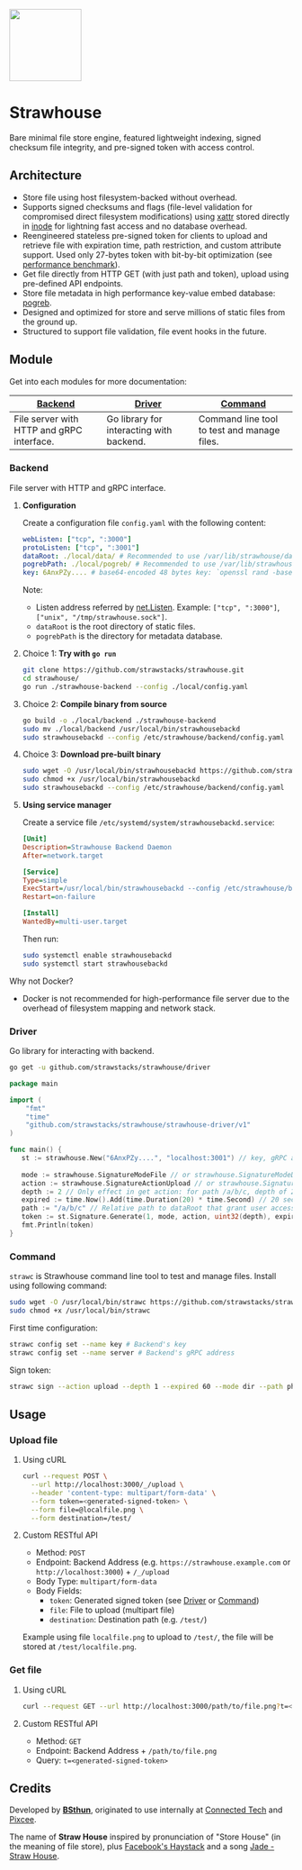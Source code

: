 <img src="https://static1.pixcee.dev/external/strawstacks/logo.png" width="128px"></img>

# Strawhouse
Bare minimal file store engine, featured lightweight indexing, signed checksum file integrity, and pre-signed token with access control.

## Architecture
- Store file using host filesystem-backed without overhead.
- Supports signed checksums and flags (file-level validation for compromised direct filesystem modifications) using [xattr](https://en.wikipedia.org/wiki/Extended_file_attributes) stored directly in [inode](https://en.wikipedia.org/wiki/Inode) for lightning fast access and no database overhead.
- Reengineered stateless pre-signed token for clients to upload and retrieve file with expiration time, path restriction, and custom attribute support. Used only 27-bytes token with bit-by-bit optimization (see [performance benchmark](https://github.com/strawstacks/strawhouse/wiki/Benchmark)).
- Get file directly from HTTP GET (with just path and token), upload using pre-defined API endpoints.
- Store file metadata in high performance key-value embed database: [pogreb](https://github.com/akrylysov/pogreb).
- Designed and optimized for store and serve millions of static files from the ground up.
- Structured to support file validation, file event hooks in the future.

## Module

Get into each modules for more documentation:

| [Backend](#backend)                       | [Driver](#driver)                        | [Command](#command)                         |
|-------------------------------------------|------------------------------------------|---------------------------------------------|
| File server with HTTP and gRPC interface. | Go library for interacting with backend. | Command line tool to test and manage files. |

### Backend

File server with HTTP and gRPC interface.

1. **Configuration**
   
   Create a configuration file `config.yaml` with the following content:
   ```yaml
   webListen: ["tcp", ":3000"]
   protoListen: ["tcp", ":3001"]
   dataRoot: ./local/data/ # Recommended to use /var/lib/strawhouse/data/ for production
   pogrebPath: ./local/pogreb/ # Recommended to use /var/lib/strawhouse/pogreb/ for production
   key: 6AnxPZy.... # base64-encoded 48 bytes key: `openssl rand -base64 48`
   ```
   Note:
   - Listen address referred by [net.Listen](https://golang.org/pkg/net/#Listen). Example: `["tcp", ":3000"]`, `["unix", "/tmp/strawhouse.sock"]`.
   - `dataRoot` is the root directory of static files.
   - `pogrebPath` is the directory for metadata database.

2. Choice 1: **Try with `go run`**
   ```bash
   git clone https://github.com/strawstacks/strawhouse.git
   cd strawhouse/
   go run ./strawhouse-backend --config ./local/config.yaml
   ```

3. Choice 2: **Compile binary from source**
   ```bash
   go build -o ./local/backend ./strawhouse-backend
   sudo mv ./local/backend /usr/local/bin/strawhousebackd
   sudo strawhousebackd --config /etc/strawhouse/backend/config.yaml
   ```
   
4. Choice 3: **Download pre-built binary**
   ```bash
   sudo wget -O /usr/local/bin/strawhousebackd https://github.com/strawstacks/strawhouse/releases/download/v0.1.0/strawhousebackd_linux_arm64
   sudo chmod +x /usr/local/bin/strawhousebackd
   sudo strawhousebackd --config /etc/strawhouse/backend/config.yaml
   ```
   
5. **Using service manager**
   
   Create a service file `/etc/systemd/system/strawhousebackd.service`:
   ```ini
   [Unit]
   Description=Strawhouse Backend Daemon
   After=network.target

   [Service]
   Type=simple
   ExecStart=/usr/local/bin/strawhousebackd --config /etc/strawhouse/backend/config.yaml
   Restart=on-failure

   [Install]
   WantedBy=multi-user.target
   ```
   Then run:
   ```bash
   sudo systemctl enable strawhousebackd
   sudo systemctl start strawhousebackd
   ```

Why not Docker?
  - Docker is not recommended for high-performance file server due to the overhead of filesystem mapping and network stack.

### Driver

Go library for interacting with backend.

```bash
go get -u github.com/strawstacks/strawhouse/driver
```

```go
package main

import (
    "fmt"
    "time"
    "github.com/strawstacks/strawhouse/strawhouse-driver/v1"
)

func main() {
   st := strawhouse.New("6AnxPZy....", "localhost:3001") // key, gRPC address
   
   mode := strawhouse.SignatureModeFile // or strawhouse.SignatureModeDirectory
   action := strawhouse.SignatureActionUpload // or strawhouse.SignatureActionGet
   depth := 2 // Only effect in get action: for path /a/b/c, depth of 2 means allow access all files under /a/b, for upload action, it's ignored and allow user to upload to /a/b/c only.
   expired := time.Now().Add(time.Duration(20) * time.Second) // 20 seconds
   path := "/a/b/c" // Relative path to dataRoot that grant user access
   token := st.Signature.Generate(1, mode, action, uint32(depth), expired, path, nil)
   fmt.Println(token)
}
```
### Command

`strawc` is Strawhouse command line tool to test and manage files. Install using following command:

```bash
sudo wget -O /usr/local/bin/strawc https://github.com/strawstacks/strawhouse/releases/download/v0.1.0/strawc_darwin_amd64
sudo chmod +x /usr/local/bin/strawc
```

First time configuration:
```bash
strawc config set --name key # Backend's key
strawc config set --name server # Backend's gRPC address
```

Sign token:
```bash
strawc sign --action upload --depth 1 --expired 60 --mode dir --path photos/
```

## Usage

### Upload file

1. Using cURL
   ```bash
   curl --request POST \
     --url http://localhost:3000/_/upload \
     --header 'content-type: multipart/form-data' \
     --form token=<generated-signed-token> \
     --form file=@localfile.png \
     --form destination=/test/
   ```
2. Custom RESTful API
   - Method: `POST`
   - Endpoint: Backend Address (e.g. `https://strawhouse.example.com` or `http://localhost:3000`) + `/_/upload`
   - Body Type: `multipart/form-data`
   - Body Fields:
     - `token`: Generated signed token (see [Driver](#driver) or [Command](#command))
     - `file`: File to upload (multipart file)
     - `destination`: Destination path (e.g. `/test/`)

   Example using file `localfile.png` to upload to `/test/`, the file will be stored at `/test/localfile.png`.

### Get file

1. Using cURL
   ```bash
   curl --request GET --url http://localhost:3000/path/to/file.png?t=<generated-signed-token>
   ```
   
2. Custom RESTful API
   - Method: `GET`
   - Endpoint: Backend Address + `/path/to/file.png`
   - Query: `t=<generated-signed-token>`

## Credits

Developed by **[BSthun](https://github.com/BSthun)**, originated to use internally at [Connected Tech](https://www.connectedtech.co.th) and [Pixcee](https://www.pixcee.app/).

The name of **Straw House** inspired by pronunciation of "Store House" (in the meaning of file store), plus [Facebook's Haystack](https://engineering.fb.com/2009/04/30/core-infra/needle-in-a-haystack-efficient-storage-of-billions-of-photos/) and a song [Jade - Straw House](https://open.spotify.com/track/50uwQoov3D7ASWwfmRVHQI?si=9081a42990ba4233).